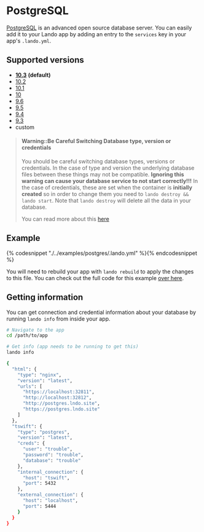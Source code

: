 PostgreSQL
==========

[PostgreSQL](https://www.postgresql.org/) is an advanced open source database server. You can easily add it to your Lando app by adding an entry to the `services` key in your app's `.lando.yml`.

Supported versions
------------------

*   **[10.3](https://hub.docker.com/r/_/postgres/)** **(default)**
*   [10.2](https://hub.docker.com/r/_/postgres/)
*   [10.1](https://hub.docker.com/r/_/postgres/)
*   [10](https://hub.docker.com/r/_/postgres/)
*   [9.6](https://hub.docker.com/r/_/postgres/)
*   [9.5](https://hub.docker.com/r/_/postgres/)
*   [9.4](https://hub.docker.com/r/_/postgres/)
*   [9.3](https://hub.docker.com/r/_/postgres/)
*   custom

> #### Warning::Be Careful Switching Database type, version or credentials
>
> You should be careful switching database types, versions or credentials. In the case of type and version the underlying database files between these things may not be compatible. **Ignoring this warning can cause your database service to not start correctly!!!** In the case of credentials, these are set when the container is **initially created** so in order to change them you need to `lando destroy && lando start`. Note that `lando destroy` will delete all the data in your database.
>
> You can read more about this [here](./../issues/switching-dbs.md)

Example
-------

{% codesnippet "./../examples/postgres/.lando.yml" %}{% endcodesnippet %}

You will need to rebuild your app with `lando rebuild` to apply the changes to this file. You can check out the full code for this example [over here](https://github.com/lando/lando/tree/master/examples/postgres).

Getting information
-------------------

You can get connection and credential information about your database by running `lando info` from inside your app.

```bash
# Navigate to the app
cd /path/to/app

# Get info (app needs to be running to get this)
lando info

{
  "html": {
    "type": "nginx",
    "version": "latest",
    "urls": [
      "https://localhost:32811",
      "http://localhost:32812",
      "http://postgres.lndo.site",
      "https://postgres.lndo.site"
    ]
  },
  "tswift": {
    "type": "postgres",
    "version": "latest",
    "creds": {
      "user": "trouble",
      "password": "trouble",
      "database": "trouble"
    },
    "internal_connection": {
      "host": "tswift",
      "port": 5432
    },
    "external_connection": {
      "host": "localhost",
      "port": 5444
    }
  }
}
```
